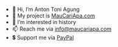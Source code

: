 - 👋 Hi, I’m Anton Toni Agung
- 📰 My project is <a href="https://maucariapa.com" target="_blank">MauCariApa.com</a>
- 👀 I’m interested in history
- 📫 Reach me via info@maucariapa.com
- 💲 Support me via <a href="https://www.paypal.com/paypalme/kodester?country.x=ID&locale.x=id_ID" target="_blank">PayPal</a>

<!---
phantomhell/phantomhell is a ✨ special ✨ repository because its `README.md` (this file) appears on your GitHub profile.
You can click the Preview link to take a look at your changes.
--->
